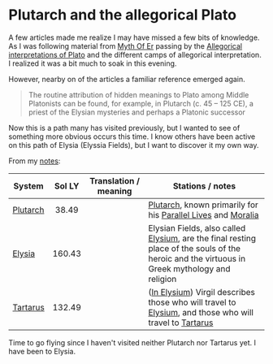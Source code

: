 # Plutarch and the allegorical Plato
A few articles made me realize I may have missed a few bits of knowledge. 
As I was following material from [Myth Of Er](https://en.wikipedia.org/wiki/Myth_of_Er) passing by the [Allegorical interpretations of Plato](https://en.wikipedia.org/wiki/Allegorical_interpretations_of_Plato) and the different camps of allegorical interpretation.
I realized it was a bit much to soak in this evening.  

However, nearby on of the articles a familiar reference emerged again. 
> The routine attribution of hidden meanings to Plato among Middle Platonists can be found, for example, in Plutarch (c. 45 – 125 CE), a priest of the Elysian mysteries and perhaps a Platonic successor  

Now this is a path many has visited previously, but I wanted to see of something more obvious occurs this time. I know others have been active on this path of Elysia (Elyssia Fields), but I want to discover it my own way.

From my [notes](./notes/Plato-Plutarch-Elysia):  

System | Sol LY | Translation / meaning | Stations / notes
---    | :---:  | --                   | ---
[Plutarch](https://eddb.io/system/15640)  | 38.49 | | [Plutarch](https://en.wikipedia.org/wiki/Plutarch), known primarily for his [Parallel Lives](https://en.wikipedia.org/wiki/Parallel_Lives) and [Moralia](https://en.wikipedia.org/wiki/Moralia)
[Elysia](https://eddb.io/system/4539) | 160.43 | | Elysian Fields, also called [Elysium](https://en.wikipedia.org/wiki/Elysium), are the final resting place of the souls of the heroic and the virtuous in Greek mythology and religion
[Tartarus](https://eddb.io/system/17469) | 132.49 | | ([In Elysium](https://en.wikipedia.org/wiki/Elysium)) Virgil describes those who will travel to [Elysium](https://en.wikipedia.org/wiki/Elysium), and those who will travel to [Tartarus](https://en.wikipedia.org/wiki/Tartarus)

Time to go flying since I haven't visited neither Plutarch nor Tartarus yet. I have been to Elysia.  
